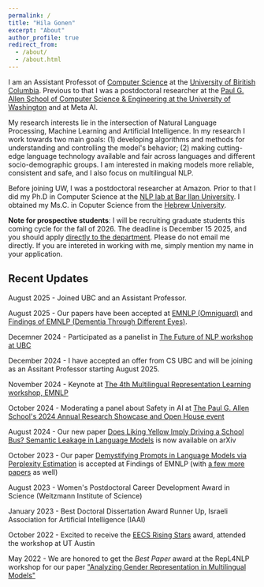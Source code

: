 ```yaml
---
permalink: /
title: "Hila Gonen"
excerpt: "About"
author_profile: true
redirect_from: 
  - /about/
  - /about.html
---
```


I am an Assistant Professot of [Computer Science](https://www.cs.ubc.ca/) at the [University of Biritish Columbia](https://www.ubc.ca/). Previous to that I was a postdoctoral researcher at the [Paul G. Allen School of Computer Science & Engineering at the University of Washington](https://www.cs.washington.edu/) and at Meta AI. 

My research interests lie in the intersection of Natural Language Processing, Machine Learning and Artificial Intelligence. In my research I work towards two main goals: (1) developing algorithms and methods for understanding and controlling the model's behavior; (2) making cutting-edge language technology available and fair across languages and different socio-demographic groups. I am interested in making models more reliable, consistent and safe, and I also focus on multilingual NLP. 

Before joining UW, I was a postdoctoral researcher at Amazon. Prior to that I did my Ph.D in Computer Science at the [NLP lab at Bar Ilan University](https://biu-nlp.github.io/). I obtained my Ms.C. in Coputer Science from the [Hebrew University](https://www.cs.huji.ac.il/).

**Note for prospective students**: I will be recruiting graduate students this coming cycle for the fall of 2026. The deadline is December 15 2025, and you should apply [directly to the department](https://www.cs.ubc.ca/students/grad/prospective). Please do not email me directly. If you are intereted in working with me, simply mention my name in your application.


Recent Updates
------

August 2025 - Joined UBC and an Assistant Professor.

August 2025 - Our papers have been accepted at [EMNLP (Omniguard)](https://arxiv.org/abs/2505.23856) and [Findings of EMNLP (Dementia Through Different Eyes)](https://arxiv.org/abs/2505.13418).

Decemner 2024 - Participated as a panelist in [The Future of NLP workshop at UBC](https://nlp.cs.ubc.ca/future-of-nlp-workshop) 

December 2024 - I have accepted an offer from CS UBC and will be joining as an Assitant Professor starting August 2025.

November 2024 - Keynote at [The 4th Multilingual Representation Learning workshop, EMNLP](https://sigtyp.github.io/ws2024-mrl.html)

October 2024 - Moderating a panel about Safety in AI at [The Paul G. Allen School's 2024 Annual Research Showcase and Open House event](https://www.cs.washington.edu/industrial_affiliates/meetings/2024/talks)

August 2024 - Our new paper [Does Liking Yellow Imply Driving a School Bus? Semantic Leakage in Language Models](https://www.arxiv.org/pdf/2408.06518) is now available on arXiv

October 2023 - Our paper [Demystifying Prompts in Language Models via Perplexity Estimation](https://aclanthology.org/2023.findings-emnlp.679/) is accepted at Findings of EMNLP (with [a few more papers](https://twitter.com/hila_gonen/status/1731935919811510519) as well)

August 2023 - Women's Postdoctoral Career Development Award in Science (Weitzmann Institute of Science)

January 2023 - Best Doctoral Dissertation Award Runner Up, Israeli Association for Artificial Intelligence (IAAI)

October 2022 - Excited to receive the [EECS Rising Stars](https://risingstars.utexas.edu/) award, attended the workshop at UT Austin

May 2022 - We are honored to get the *Best Paper* award at the RepL4NLP workshop for our paper ["Analyzing Gender Representation in Multilingual Models"](https://arxiv.org/pdf/2204.09168.pdf)
